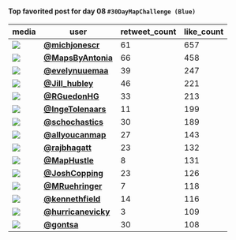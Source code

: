#### Top favorited post for day 08 `#30DayMapChallenge (Blue)`
| media                                                            | user                                                                                 |   retweet_count |   like_count |
|------------------------------------------------------------------|--------------------------------------------------------------------------------------|-----------------|--------------|
| ![](https://pbs.twimg.com/media/FDiLqMMWYAYdHV2.jpg)             | **[@michjonescr](https://twitter.com/michjonescr/status/1457747491705688065)**       |              61 |          657 |
| ![](https://pbs.twimg.com/media/FDp75W0WUAIAt1P.jpg)             | **[@MapsByAntonia](https://twitter.com/MapsByAntonia/status/1457613657802694656)**   |              66 |          458 |
| ![](https://pbs.twimg.com/media/FDqXLxaX0AAZ-fc.jpg)             | **[@evelynuuemaa](https://twitter.com/evelynuuemaa/status/1457644092255518721)**     |              39 |          247 |
| ![](https://pbs.twimg.com/media/FDoV6wZXoAAnhxP.jpg)             | **[@Jill_hubley](https://twitter.com/Jill_hubley/status/1457501651485483012)**       |              46 |          221 |
| ![](https://pbs.twimg.com/media/FDppGl_WQAASyBV.jpg)             | **[@RGuedonHG](https://twitter.com/RGuedonHG/status/1457592994513801218)**           |              33 |          213 |
| ![](https://pbs.twimg.com/media/FDrCY2IWEAU0gkm.jpg)             | **[@IngeTolenaars](https://twitter.com/IngeTolenaars/status/1457691195556175874)**   |              11 |          199 |
| ![](https://pbs.twimg.com/media/FDrZtaDWUAU3lFy.jpg)             | **[@schochastics](https://twitter.com/schochastics/status/1457718567156211723)**     |              30 |          189 |
| ![](https://pbs.twimg.com/tweet_video_thumb/FDsyUQrWUA4r54m.jpg) | **[@allyoucanmap](https://twitter.com/allyoucanmap/status/1457815023464685573)**     |              27 |          143 |
| ![](https://pbs.twimg.com/media/FDrSbRlVEAo6xJJ.jpg)             | **[@rajbhagatt](https://twitter.com/rajbhagatt/status/1457709850578718723)**         |              23 |          132 |
| ![](https://pbs.twimg.com/media/FDss08uVgAAS-_a.jpg)             | **[@MapHustle](https://twitter.com/MapHustle/status/1457808222258040833)**           |               8 |          131 |
| ![](https://pbs.twimg.com/media/FDs-Jo_XoAYLXha.jpg)             | **[@JoshCopping](https://twitter.com/JoshCopping/status/1457827843476496387)**       |              23 |          126 |
| ![](https://pbs.twimg.com/media/FDrOIIOWQAUWjv_.jpg)             | **[@MRuehringer](https://twitter.com/MRuehringer/status/1457724601266364429)**       |               7 |          118 |
| ![](https://pbs.twimg.com/media/FDrjXM4UYAQTTWm.jpg)             | **[@kennethfield](https://twitter.com/kennethfield/status/1457727419570221062)**     |              14 |          116 |
| ![](https://pbs.twimg.com/media/FDpFTwzXIAEIZgB.jpg)             | **[@hurricanevicky](https://twitter.com/hurricanevicky/status/1457553850584424455)** |               3 |          109 |
| ![](https://pbs.twimg.com/media/FDs5XYAX0AMolSv.jpg)             | **[@gontsa](https://twitter.com/gontsa/status/1457822342495801352)**                 |              30 |          108 |
 
